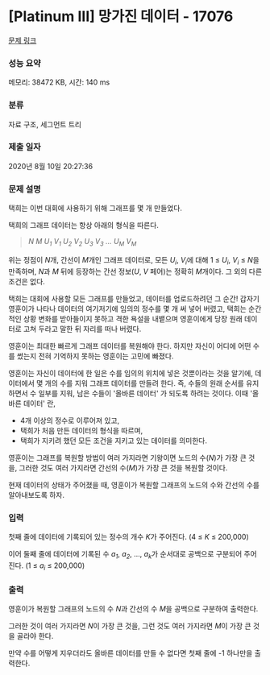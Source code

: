 # [Platinum III] 망가진 데이터 - 17076 

[문제 링크](https://www.acmicpc.net/problem/17076) 

### 성능 요약

메모리: 38472 KB, 시간: 140 ms

### 분류

자료 구조, 세그먼트 트리

### 제출 일자

2020년 8월 10일 20:27:36

### 문제 설명

<p>택희는 이번 대회에 사용하기 위해 그래프를 몇 개 만들었다.</p>

<p>택희의 그래프 데이터는 항상 아래의 형식을 따른다.</p>

<blockquote>
<p><em>N M U<sub>1</sub> V<sub>1</sub> U<sub>2</sub> V<sub>2</sub> U<sub>3</sub> V<sub>3</sub> ... U<sub>M</sub> V<sub>M</sub></em></p>
</blockquote>

<p>위는 정점이 <em>N</em>개, 간선이 <em>M</em>개인 그래프 데이터로, 모든 <em>U<sub>i</sub></em>, <em>V<sub>i</sub></em>에 대해 1 ≤ <em>U<sub>i</sub></em>, <em>V<sub>i</sub></em> ≤ <em>N</em>을 만족하며, <em>N</em>과 <em>M</em> 뒤에 등장하는 간선 정보(<em>U</em>, <em>V</em> 페어)는 정확히 <em>M</em>개이다. 그 외의 다른 조건은 없다.</p>

<p>택희는 대회에 사용할 모든 그래프를 만들었고, 데이터를 업로드하려던 그 순간! 갑자기 영훈이가 나타나 데이터의 여기저기에 임의의 정수를 몇 개 써 넣어 버렸고, 택희는 순간적인 상황 변화를 받아들이지 못하고 격한 욕설을 내뱉으며 영훈이에게 당장 원래 데이터로 고쳐 두라고 말한 뒤 자리를 떠나 버렸다.</p>

<p>영훈이는 최대한 빠르게 그래프 데이터를 복원해야 한다. 하지만 자신이 어디에 어떤 수를 썼는지 전혀 기억하지 못하는 영훈이는 고민에 빠졌다.</p>

<p>영훈이는 자신이 데이터에 한 일은 수를 임의의 위치에 넣은 것뿐이라는 것을 알기에, 데이터에서 몇 개의 수를 지워 그래프 데이터를 만들려 한다. 즉, 수들의 원래 순서를 유지하면서 수 일부를 지워, 남은 수들이 '올바른 데이터' 가 되도록 하려는 것이다. 이때 '올바른 데이터' 란,</p>

<ul>
	<li>4개 이상의 정수로 이루어져 있고,</li>
	<li>택희가 처음 만든 데이터의 형식을 따르며,</li>
	<li>택희가 지키려 했던 모든 조건을 지키고 있는 데이터를 의미한다.</li>
</ul>

<p>영훈이는 그래프를 복원할 방법이 여러 가지라면 기왕이면 노드의 수(<em>N</em>)가 가장 큰 것을, 그러한 것도 여러 가지라면 간선의 수(<em>M</em>)가 가장 큰 것을 복원할 것이다.</p>

<p>현재 데이터의 상태가 주어졌을 때, 영훈이가 복원할 그래프의 노드의 수와 간선의 수를 알아내보도록 하자.</p>

### 입력 

 <p>첫째 줄에 데이터에 기록되어 있는 정수의 개수 <em>K</em>가 주어진다. (4 ≤ <em>K</em> ≤ 200,000)</p>

<p>이어 둘째 줄에 데이터에 기록된 수 <em>a<sub>1</sub></em>, <em>a<sub>2</sub></em>, ..., <em>a<sub>k</sub></em>가 순서대로 공백으로 구분되어 주어진다. (1 ≤ <em>a<sub>i</sub></em> ≤ 200,000)</p>

### 출력 

 <p>영훈이가 복원할 그래프의 노드의 수 <em>N</em>과 간선의 수 <em>M</em>을 공백으로 구분하여 출력한다.</p>

<p>그러한 것이 여러 가지라면 <em>N</em>이 가장 큰 것을, 그런 것도 여러 가지라면 <em>M</em>이 가장 큰 것을 골라야 한다.</p>

<p>만약 수를 어떻게 지우더라도 올바른 데이터를 만들 수 없다면 첫째 줄에 -1 하나만을 출력한다.</p>

